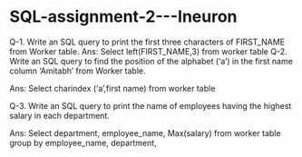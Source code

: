 # SQL-assignment-2---Ineuron

Q-1. Write an SQL query to print the first three characters of  FIRST_NAME from Worker
table.
Ans:    Select  left(FIRST_NAME,3)
        from worker  table
 Q-2. Write an SQL query to find the position of the alphabet (‘a’) in the first name
column ‘Amitabh’ from Worker table.

Ans:    Select charindex (‘a’,first name)
        from worker  table
 
Q-3. Write an SQL query to print the name of employees having the highest salary in each
department.

Ans:  Select department, employee_name, Max(salary)
      from worker table
      group by employee_name, department,
